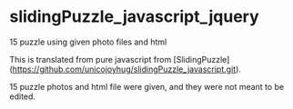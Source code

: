 # slidingPuzzle_javascript_jquery
15 puzzle using given photo files and html

This is translated from pure javascript from [SlidingPuzzle] (https://github.com/unicojoyhug/slidingPuzzle_javascript.git).

15 puzzle photos and html file were given, and they were not meant to be edited.

